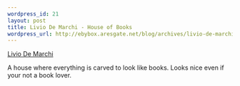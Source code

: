 ```yaml
--- 
wordpress_id: 21
layout: post
title: Livio De Marchi - House of Books
wordpress_url: http://ebybox.aresgate.net/blog/archives/livio-de-marchi-house-of-books/
---
```

<a href="http://www.liviodemarchi.com/casauk.htm">Livio De Marchi</a>

A house where everything is carved to look like books. Looks nice even if your not a book lover.
